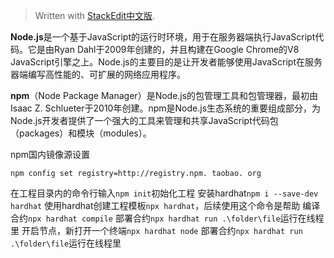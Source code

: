 


> Written with [StackEdit中文版](https://stackedit.cn/).

**Node.js**是一个基于JavaScript的运行时环境，用于在服务器端执行JavaScript代码。它是由Ryan Dahl于2009年创建的，并且构建在Google Chrome的V8 JavaScript引擎之上。Node.js的主要目的是让开发者能够使用JavaScript在服务器端编写高性能的、可扩展的网络应用程序。

**npm**（Node Package Manager）是Node.js的包管理工具和包管理器，最初由Isaac Z. Schlueter于2010年创建。npm是Node.js生态系统的重要组成部分，为Node.js开发者提供了一个强大的工具来管理和共享JavaScript代码包（packages）和模块（modules）。

npm国内镜像源设置
```
npm config set registry=http://registry.npm. taobao. org
```

在工程目录内的命令行输入`npm init`初始化工程
安装hardhat`npm i --save-dev hardhat`
使用hardhat创建工程模板`npx hardhat`，后续使用这个命令是帮助
编译合约`npx hardhat compile`
部署合约`npx hardhat run .\folder\file`运行在线程里
开启节点，新打开一个终端`npx hardhat node`
部署合约`npx hardhat run .\folder\file`运行在线程里

<!--stackedit_data:
eyJoaXN0b3J5IjpbLTM5OTk2ODI4MiwxMDQ4NTcxNTA3XX0=
-->